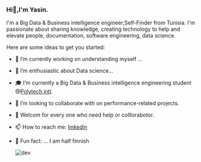 ### Hi👋,I'm Yasin.

I'm a Big Data & Business intelligence engineer,Self-Finder from Tunisia. I'm passionate about sharing knowledge, creating technology to help and elevate people, documentation, software engineering, data science.


Here are some ideas to get you started:

- 🔭 I’m currently working on understanding myself ...
- 🌱 I’m enthusiastic about Data science...
- 🎓 I’m currently a Big Data & Business intelligence engineering student @[Polytech intl](https://pi.tn).
- 👯 I’m looking to collaborate with on performance-related projects.
- 🤝 Welcom for every one who need help or colllorabotor.
- 📫 How to reach me:  [linkedin](https://www.linkedin.com/in/yasin-ghariani-ba5687151/)
- 👾 Fun fact: ... I am half finnish

     
     ![dev](https://user-images.githubusercontent.com/34582447/134110815-60fc2942-5911-415c-94df-b83e1277bcf3.jpg)
        
